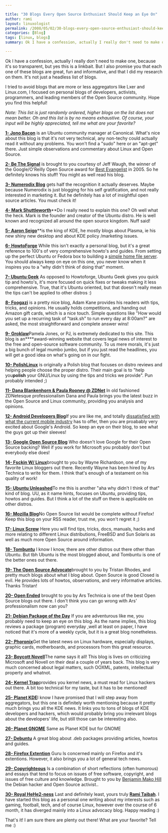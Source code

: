 ```yaml
---

title: "30 Blogs Every Open Source Enthusiast Should Keep an Eye On"
author: rami
layout: linuxologist
permalink: /2008/05/02/30-blogs-every-open-source-enthusiast-should-keep-an-eye-on
categories: [Blog]
tags: [linux, blogs]
summary: Ok I have a confession, actually I really don't need to make one, because it's so transparent, but yes this is a linkbait. But I also promise you that each one of these blogs are great, fun and informative, and that I did my research on them. It's not just a headless list of blogs.

---
```


Ok I have a confession, actually I really don't need to make one, because it's so transparent, but yes this is a linkbait. But I also promise you that each one of these blogs are great, fun and informative, and that I did my research on them. It's not just a headless list of blogs.


I tried to avoid blogs that are more or less aggregators like Lxer and Linux.com, I focused on personal blogs of developers, activists, programmers, and leading members of the Open Source community. Hope you find this helpful!

_Note: This list is just randomly ordered, higher blogs on the list does not mean better. Oh and this list is by no means exhaustive. Of course, your input will be highly appreciated, tell me what are your favorite?_

[**1- Jono Bacon**](http://www.jonobacon.org/) is an Ubuntu community manager at Canonical. What's nice about this blog is that it's not very technical, any non-techy could actually read it without any problems. You won't find a "sudo" here or an "apt-get" there. Just simple observations and commentary about Linux and Open Source.

[**2- Be The Signal**](http://bethesignal.org/) is brought to you courtesy of Jeff Waugh, the winner of the Google/O'Reilly Open Source award for [Best Evangelist](http://www.osdir.com/Article6677.phtml) in 2005\. So he definitely knows his stuff! You might as well read his blog.

[**3- Numerodix Blog**](http://www.matusiak.eu/numerodix/blog//) gets half the recognition it actually deserves. Maybe because Numerodix is just blogging for his self gratification, and not really interested in marketing it. But he definitely has a lot of insightful open source articles. You must check it!

[**4- Mark Shuttleworth**](http://www.markshuttleworth.com/)**Do I really need to explain this one? Oh well what the heck. Mark is the founder and creator of the Ubuntu distro. He is well known and recognized all around the open source kingdom. Nuff said!

[**5- Aaron Seigo**](http://aseigo.blogspot.com/)**is the king of KDE, he mostly blogs about Plasma, ie his new shiny new desktop and about KDE policy /marketing issues.

[**6- HowtoForge**](http://howtoforge.com/) While this isn't exactly a personal blog, but it's a great reference to 100's of very comprehensive howto's and guides. From setting up the perfect Ubuntu or Fedora box to building a [simple home file server](http://howtoforge.com/ubuntu-home-fileserver). You should always keep on eye on this one, you never know when it inspires you to a "why didn't think of doing that" moment.

[**7- Ubuntu Geek**](http://www.ubuntugeek.com/) As opposed to Howtoforge, Ubuntu Geek gives you quick tip and howto's, it's more focused on quick fixes or tweaks making it less comprehensive. True, that it's Ubuntu oriented, but that doesn't really mean the tips can't be applied to other distros :)

[**8- Foogazi**](http://www.foogazi.com/) is a pretty nice blog, Adam Kane provides his readers with tips, tricks, and opinions. He usually holds competitions, and handing out Amazon gift cards, which is a nice touch. Simple questions like "How would you set up a recurring task of "task.sh" to run every day at 8:00am?" are asked, the most straightforward and complete answer wins!

[**9- Groklaw**](http://www.groklaw.net/)Pamela Jones, or PJ, is extremely dedicated to this site. This blog is an****award-winning website that covers legal news of interest to the free and open-source software community. To us mere morals, it's just a big bunch of legal mumbo jumbo, but if you just read the headlines, you will get a good idea on what's going on in our fight.

[**10- PolishLinux**](http://www.polishlinux.org/) is originally a Polish blog that focuses on distro reviews and helping people choose the proper distro. Their main goal is to "help you**polish** your GNU/Linux by using the tips and tricks we provide". Pun probably intended ;)

[**11- Dana Blankenhorn & Paula Rooney @ ZDNet**](http://blog/s.zdnet.com/open-source/) In old fashioned ZDNetesque professionalism Dana and Paula brings you the latest buzz in the Open Source and Linux community, providing you analysis and opinions.

[**12- Android Developers Blog**](http://android-developers.blogspot.com/)If you are like me, and totally [dissatisfied with what the current mobile ](/blog/linuxobservations/its-a-wonderful-internet-but-not-every-pasture/)[industry](/blog/linuxobservations/its-a-wonderful-internet-but-not-every-pasture/) has to offer, then you are proabably very excited about Google's Android. So keep an eye on their blog, to see what the guys got up their sleeves!

[**13- Google Open Source Blog**](http://google-opensource.blogspot.com/) Who doesn't love Google for their Open Source backing? Well if you work for Microsoft you probably don't but everybody else does!

[**14- Fsckin W/ Linux**](http://www.fsckin.com/)brought to you by Wayne Richardson, one of my favorite Linux bloggers out there. Recently Wayne has been hired by Ars Technica to write for them. I think that's enough of a testament on his quality of work!

[**15- Ubuntu Unleashed**](http://www.ubuntu-unleashed.com/)To me this is another "aha why didn't I think of that" kind of blog. UU, as it name hints, focuses on Ubuntu, providing tips, howtos and guides. But I think a lot of the stuff on there is applicable on other distros.

[**16- Mozilla Blog**](http://blog/.mozilla.com/)No Open Source list would be complete without Firefox! Keep this blog on your RSS reader, trust me, you won't regret it ;)

[**17- Linux Screw**](http://www.linuxscrew.com/) Here you will find tips, tricks, docs, manuals, hacks and more relating to different Linux distributions, FreeBSD and Sun Solaris as well as much more Open Source around information.

[**18- Tombuntu**](http://tombuntu.com/) I know I know, there are other distros out there other than Ubuntu. But tbh Ubuntu is the most blogged about, and Tombuntu is one of the better ones out there.

[**19- The Open Source Advocate**](http://useopensource.blogspot.com/)brought to you by Tristan Rhodes, and pretty much blogs about what I blog about. Open Source is good Closed is evil. He provides lots of howtos, observations, and very informative articles. Thanks Tristan!

[**20- Open Ended**](http://arstechnica.com/journals/linux.ars) brought to you by Ars Technica is one of the best Open Source blogs out there. I don't think you can go wrong with Ars' professionalism now can you?

[**21- Debian Package of the Day**](http://debaday.debian.net/) If you are adventurous like me, you probably need to keep an eye on this blog. As the name implies, this blog reviews a package (program) everyday ,well at least on paper, I have noticed that it's more of a weekly cycle, but it is a great blog nonetheless.

[**22- Phoronix**](http://www.phoronix.com/scan.php?page=home)Get the latest news on Linux hardware, especially displays, graphic cards, motherboards, and processors from this great resource.

[**23- Boycott Novell**](http://boycottnovell.com/)The name says it all! This blog is lives on criticizing Microsoft and Novell on their deal a couple of years back. This blog is very much concerned about legal matters, such OOXML, patents, intellectual property and whatnot.

[**24- Kernel Trap**](http://kerneltrap.org/blog/s)provides you kernel news, a must read for Linux hackers out there. A bit too technical for my taste, but it has to be mentioned!

[**25- Planet KDE**](http://planetkde.org/)I know I have promised that I will step away from aggregators, but this one is definitely worth mentioning because it pretty much brings you all the KDE news. It links you to tons of blogs of KDE developers and hackers, which would probably bring you irrelevant blogs about the developers' life, but still those can be interesting also.

[**26- Planet GNOME**](http://planet.gnome.org/) Same as Planet KDE but for GNOME

[**27- Debuntu**](http://www.debuntu.org/) A great blog about .deb packages providing articles, howtos and guides.

[**28- Firefox Extention**](http://ffextensionguru.wordpress.com/) Guru Is concerned mainly on Firefox and it's extentions. However, it also brings you a lot of general tech news.

[**29- Copyrighteous**](http://mako.cc/copyrighteous) Is a combination of short reflections (often humorous) and essays that tend to focus on issues of free software, copyright, and issues of free culture and knowledge. Brought to you by [Benjamin Mako Hill](http://en.wikipedia.org/wiki/Benjamin_Mako_Hill) the Debian hacker and Open Source activist..

[**30- Royal HeHe2-ness**](http://taibah.co) Last and definitely least, yours truly [**Rami Taibah**](http://taibah.co). I have started this blog as a personal one writing about my interests such as gaming, football, tech, and of course Linux, however over the course of 6 month, it has diverged mainly into a Linux advocacy blog. Happy reading :)

That's it! I am sure there are plenty out there! What are your favorite? Tell me :)
